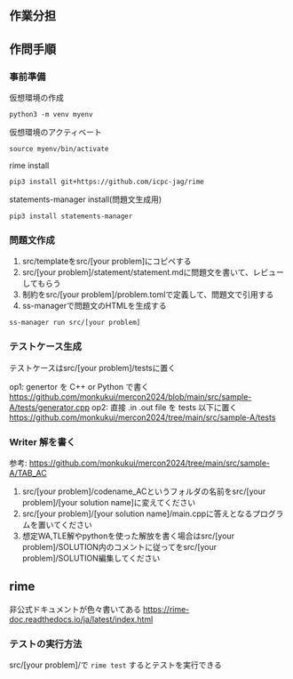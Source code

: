 ## 作業分担

## 作問手順

### 事前準備

仮想環境の作成
```
python3 -m venv myenv
```

仮想環境のアクティベート
```
source myenv/bin/activate
```

rime install
```
pip3 install git+https://github.com/icpc-jag/rime
```

statements-manager install(問題文生成用)
```
pip3 install statements-manager
```

### 問題文作成

1. src/templateをsrc/[your problem]にコピペする
2. src/[your problem]/statement/statement.mdに問題文を書いて、レビューしてもらう
3. 制約をsrc/[your problem]/problem.tomlで定義して、問題文で引用する
4. ss-managerで問題文のHTMLを生成する
```
ss-manager run src/[your problem]
```

### テストケース生成

テストケースはsrc/[your problem]/testsに置く

op1: genertor を C++ or Python で書く
https://github.com/monkukui/mercon2024/blob/main/src/sample-A/tests/generator.cpp
op2: 直接 .in .out file を tests 以下に置く
https://github.com/monkukui/mercon2024/tree/main/src/sample-A/tests

### Writer 解を書く
参考: https://github.com/monkukui/mercon2024/tree/main/src/sample-A/TAB_AC

1. src/[your problem]/codename_ACというフォルダの名前をsrc/[your problem]/[your solution name]に変えてください
2. src/[your problem]/[your solution name]/main.cppに答えとなるプログラムを置いてください
3. 想定WA,TLE解やpythonを使った解放を書く場合はsrc/[your problem]/SOLUTION内のコメントに従ってをsrc/[your problem]/SOLUTION編集してください

## rime

非公式ドキュメントが色々書いてある
https://rime-doc.readthedocs.io/ja/latest/index.html

### テストの実行方法

src/[your problem]/で `rime test` するとテストを実行できる
